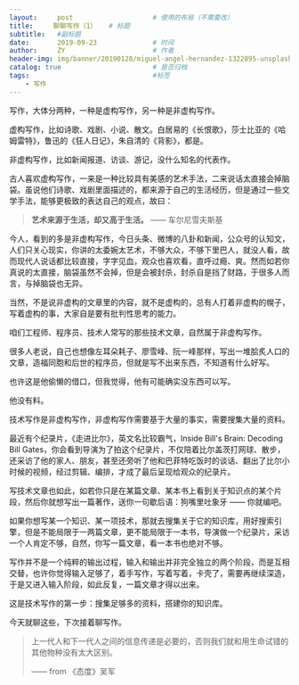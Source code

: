 ```yaml
---
layout:     post                    # 使用的布局（不需要改）
title:     聊聊写作（1）   # 标题 
subtitle:   #副标题
date:       2019-09-23              # 时间
author:     ZY                      # 作者
header-img: img/banner/20190128/miguel-angel-hernandez-1322895-unsplash.jpg    #这篇文章标题背景图片
catalog: true                       # 是否归档
tags:                               #标签
    - 写作
---
```


写作，大体分两种，一种是虚构写作，另一种是非虚构写作。

虚构写作，比如诗歌、戏剧、小说、散文。白居易的《长恨歌》，莎士比亚的《哈姆雷特》，鲁迅的《狂人日记》，朱自清的《背影》，都是。

非虚构写作，比如新闻报道、访谈、游记，没什么知名的代表作。

古人喜欢虚构写作，一来是一种比较具有美感的艺术手法，二来说话太直接会掉脑袋。虽说他们诗歌、戏剧里面描述的，都来源于自己的生活经历，但是通过一些文学手法，能够更极致的表达自己的观点，故曰：

>  **艺术来源于生活，却又高于生活。** —— 车尔尼雪夫斯基

今人，看到的多是非虚构写作，今日头条、微博的八卦和新闻，公众号的认知文，人们只关心现实，你讲的太委婉太艺术，不够大众，不够下里巴人，就没人看，故而现代人说话都比较直接，字字见血，观众也喜欢看，直呼过瘾、爽。然而如若你真说的太直接，脑袋虽然不会掉，但是会被封杀，封杀自是挡了财路，于很多人而言，与掉脑袋也无异。

当然，不是说非虚构的文章里的内容，就不是虚构的，总有人打着非虚构的幌子，写着虚构的事，大家自是要有批判性思考的能力。

咱们工程师、程序员、技术人常写的那些技术文章，自然属于非虚构写作。

很多人老说，自己也想像左耳朵耗子、廖雪峰、阮一峰那样，写出一堆脍炙人口的文章，造福同胞和后世的程序员，但就是写不出来东西，不知道有什么好写。

也许这是他偷懒的借口，但我觉得，他有可能确实没东西可以写。

他没有料。

技术写作是非虚构写作，非虚构写作需要基于大量的事实，需要搜集大量的资料。

最近有个纪录片，《走进比尔》，英文名比较霸气，Inside Bill's Brain: Decoding Bill Gates，你会看到导演为了拍这个纪录片，不仅陪着比尔盖茨打网球、散步，还采访了他的家人、朋友，甚至还旁听了他和巴菲特吃饭时的谈话、翻出了比尔小时候的视频，经过剪辑、编排，才成了最后呈现给观众的纪录片。

写技术文章也如此，如若你只是在某篇文章、某本书上看到关于知识点的某个片段，然后你就想写出一篇著作，送你一句歇后语：狗嘴里吐象牙 —— 你就编吧。

如果你想写某一个知识、某一项技术，那就去搜集关于它的知识库，用好搜索引擎，但是不能局限于一两篇文章，更不能局限于一本书，导演做一个纪录片，采访一个人肯定不够，自然，你写一篇文章，看一本书也绝对不够。

写作并不是一个纯粹的输出过程，输入和输出并非完全独立的两个阶段，而是互相交替，也许你觉得输入足够了，着手写作，写着写着，卡壳了，需要再继续深造，于是又进入输入阶段，如此反复，一篇文章才得以出来。

这是技术写作的第一步：搜集足够多的资料，搭建你的知识库。

今天就聊这些，下次接着聊写作。

> 上一代人和下一代人之间的信息传递是必要的，否则我们就和用生命试错的其他物种没有太大区别。
>
>  —— from 《态度》吴军